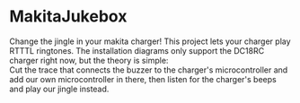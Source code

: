 # MakitaJukebox
Change the jingle in your makita charger! This project lets your charger play RTTTL ringtones.
The installation diagrams only support the DC18RC charger right now, but the theory is simple:  
Cut the trace that connects the buzzer to the charger's microcontroller and add our own
microcontroller in there, then listen for the charger's beeps and play our jingle instead.
